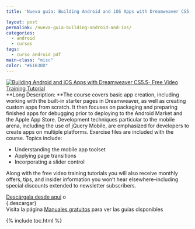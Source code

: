 ```yaml
---
title: 'Nueva guía: Building Android and iOS Apps with Dreamweaver CS5.5- Free Video Training Tutorial'

layout: post
permalink: /nueva-guia-building-android-and-ios/
categories:
  - android
  - cursos
tags:
  - curso android pdf
main-class: "misc"
color: "#61B38D"
---
```

[![Building Android and iOS Apps with Dreamweaver CS5.5- Free Video Training Tutorial][1]][2]  
**Long Description: **The course covers basic app creation, including working with the built-in starter pages in Dreamweaver, as well as creating custom apps from scratch. It then focuses on packaging and preparing finished apps for debugging prior to deploying to the Android Market and the Apple App Store. Development techniques particular to the mobile arena, including the use of jQuery Mobile, are emphasized for developers to create apps on multiple platforms. Exercise files are included with the course. Topics include:

  * Understanding the mobile app toolset
  * Applying page transitions
  * Incorporating a slider control

Along with the free video training tutorials you will also receive monthly offers, tips, and insider information you won&#8217;t hear elsewhere&#8211;including special discounts extended to newsletter subscribers.

<a target="_blank" href="http://elbauldelprogramador.tradepub.com/free/w_lynd34/prgm.cgi/">Descárgala desde aqui</a> o  
[][2]{.descargar}  
Visita la página [Manuales gratuitos][3] para ver las guías disponibles



 [1]:  http://img.tradepub.com/free/w_lynd34/assets/img/w_lynd34c.gif "Building Android and iOS Apps with Dreamweaver CS5.5- Free Video Training Tutorial"
 [2]: http://elbauldelprogramador.tradepub.com/c/pubRD.mpl?sr=oc&_t=oc:&pc;=w_lynd34/prgm.cgi
 [3]: http://bashyc.blogspot.com/p/guias-gratuitas.html

{% include toc.html %}
